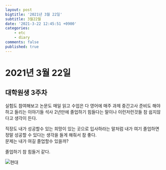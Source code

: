 ```yaml
---
layout: post
bigtitle: '2021년 3월 22일'
subtitle: 3월22월
date: '2021-3-22 12:45:51 +0900'
categories:
    - etc
    - diary
comments: false
published: true
---
```


# 2021년 3월 22일

## 대학원생 3주차

실험도 참여해보고 논문도 매일 읽고 수업은 다 영어에 매주 과제 중간고사 준비도 해야하고 들리는 이야기들 석사 2년만에 졸업하기 힘들다는 말이나 이런저런것들 참 쉽지않다고 생각이 든다.

직장도 내가 성공할수 있는 희망이 있는 곳으로 입사하라는 말처럼 내가 여기 졸업하면 정말 성공할 수 있다는 생각을 들게 해줘서 참 좋다.  
문제는 내가 여길 졸업할수 있을까?

졸업하기 참 힘들거 같다.

![현대](/assets/img/etc/diary/2021/2021-03-22.jpg)
